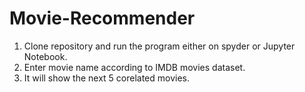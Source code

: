 # Movie-Recommender

1. Clone repository and run the program either on spyder or Jupyter Notebook.
2. Enter movie name according to IMDB movies dataset.
3. It will show the next 5 corelated movies.

